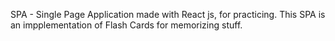 SPA - Single Page Application made with React js, for practicing.
This SPA is an impplementation of Flash Cards for memorizing stuff.
